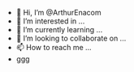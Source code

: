 - 👋 Hi, I’m @ArthurEnacom
- 👀 I’m interested in ...
- 🌱 I’m currently learning ...
- 💞️ I’m looking to collaborate on ...
- 📫 How to reach me ...
- ggg

<!---
ArthurEnacom/ArthurEnacom is a ✨ special ✨ repository because its `README.md` (this file) appears on your GitHub profile.
You can click the Preview link to take a look at your changes.
--->
